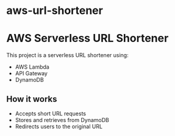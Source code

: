 # aws-url-shortener
# AWS Serverless URL Shortener

This project is a serverless URL shortener using:
- AWS Lambda
- API Gateway
- DynamoDB

## How it works
- Accepts short URL requests
- Stores and retrieves from DynamoDB
- Redirects users to the original URL
